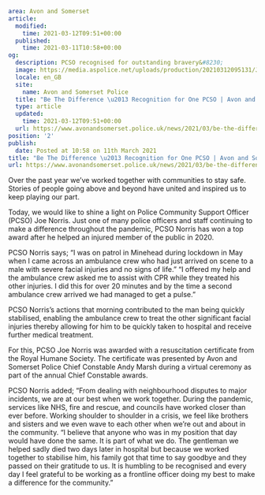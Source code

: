 ```yaml
area: Avon and Somerset
article:
  modified:
    time: 2021-03-12T09:51+00:00
  published:
    time: 2021-03-11T10:58+00:00
og:
  description: PCSO recognised for outstanding bravery&#8230;
  image: https://media.aspolice.net/uploads/production/20210312095131/Joe-Norris-landscape-744x374px-v2.jpg
  locale: en_GB
  site:
    name: Avon and Somerset Police
  title: "Be The Difference \u2013 Recognition for One PCSO | Avon and Somerset Police"
  type: article
  updated:
    time: 2021-03-12T09:51+00:00
  url: https://www.avonandsomerset.police.uk/news/2021/03/be-the-difference-recognition-for-one-pcso/
position: '2'
publish:
  date: Posted at 10:58 on 11th March 2021
title: "Be The Difference \u2013 Recognition for One PCSO | Avon and Somerset Police"
url: https://www.avonandsomerset.police.uk/news/2021/03/be-the-difference-recognition-for-one-pcso/
```

Over the past year we’ve worked together with communities to stay safe. Stories of people going above and beyond have united and inspired us to keep playing our part.

Today, we would like to shine a light on Police Community Support Officer (PCSO) Joe Norris. Just one of many police officers and staff continuing to make a difference throughout the pandemic, PCSO Norris has won a top award after he helped an injured member of the public in 2020.

PCSO Norris says; “I was on patrol in Minehead during lockdown in May when I came across an ambulance crew who had just arrived on scene to a male with severe facial injuries and no signs of life.”
“I offered my help and the ambulance crew asked me to assist with CPR while they treated his other injuries. I did this for over 20 minutes and by the time a second ambulance crew arrived we had managed to get a pulse.”

PCSO Norris’s actions that morning contributed to the man being quickly stabilised, enabling the ambulance crew to treat the other significant facial injuries thereby allowing for him to be quickly taken to hospital and receive further medical treatment.

For this, PCSO Joe Norris was awarded with a resuscitation certificate from the Royal Humane Society. The certificate was presented by Avon and Somerset Police Chief Constable Andy Marsh during a virtual ceremony as part of the annual Chief Constable awards.

PCSO Norris added; “From dealing with neighbourhood disputes to major incidents, we are at our best when we work together. During the pandemic, services like NHS, fire and rescue, and councils have worked closer than ever before. Working shoulder to shoulder in a crisis, we feel like brothers and sisters and we even wave to each other when we’re out and about in the community.
“I believe that anyone who was in my position that day would have done the same. It is part of what we do. The gentleman we helped sadly died two days later in hospital but because we worked together to stabilise him, his family got that time to say goodbye and they passed on their gratitude to us. It is humbling to be recognised and every day I feel grateful to be working as a frontline officer doing my best to make a difference for the community.”
